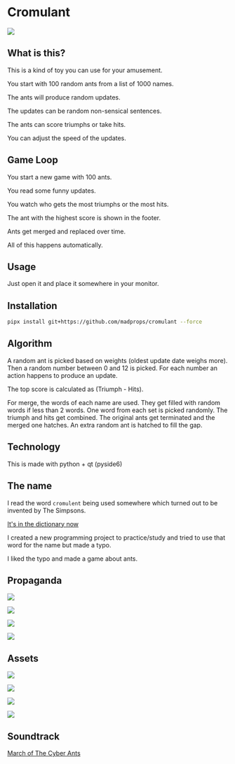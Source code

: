 # Cromulant

![](https://i.imgur.com/FBB9mn2.gif)

## What is this?

This is a kind of toy you can use for your amusement.

You start with 100 random ants from a list of 1000 names.

The ants will produce random updates.

The updates can be random non-sensical sentences.

The ants can score triumphs or take hits.

You can adjust the speed of the updates.

## Game Loop

You start a new game with 100 ants.

You read some funny updates.

You watch who gets the most triumphs or the most hits.

The ant with the highest score is shown in the footer.

Ants get merged and replaced over time.

All of this happens automatically.

## Usage

Just open it and place it somewhere in your monitor.

## Installation

```sh
pipx install git+https://github.com/madprops/cromulant --force
```

## Algorithm

A random ant is picked based on weights (oldest update date weighs more).
Then a random number between 0 and 12 is picked.
For each number an action happens to produce an update.

The top score is calculated as (Triumph - Hits).

For merge, the words of each name are used.
They get filled with random words if less than 2 words.
One word from each set is picked randomly.
The triumph and hits get combined.
The original ants get terminated and the merged one hatches.
An extra random ant is hatched to fill the gap.

## Technology

This is made with python + qt (pyside6)

## The name

I read the word `cromulent` being used somewhere which turned out to be invented by The Simpsons.

[It's in the dictionary now](https://www.merriam-webster.com/wordplay/what-does-cromulent-mean)

I created a new programming project to practice/study and tried to use that word for the name but made a typo.

I liked the typo and made a game about ants.

## Propaganda

![](cromulant/img/logo_1.jpg)

![](cromulant/img/logo_2.jpg)

![](cromulant/img/logo_3.jpg)

![](cromulant/img/logo_4.jpg)

## Assets

![](cromulant/img/icon_1.jpg)

![](cromulant/img/icon_2.jpg)

![](cromulant/img/icon_3.jpg)

![](cromulant/img/icon_4.jpg)

## Soundtrack

[March of The Cyber Ants](cromulant/audio/March%20of%20the%20Cyber%20Ants.mp3)